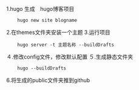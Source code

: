 1.hugo 生成　hugo博客项目
```
	hugo new site blogname
```
2.在themes文件夹安装一个主题
3.运行项目
```
	hugo server -t 主题名称 --buildDrafts
```
４.修改config文件，修改默认配置
５.生成静态文件夹
```
	hugo --buildDrafts
```
6.将生成的public文件夹推到github

